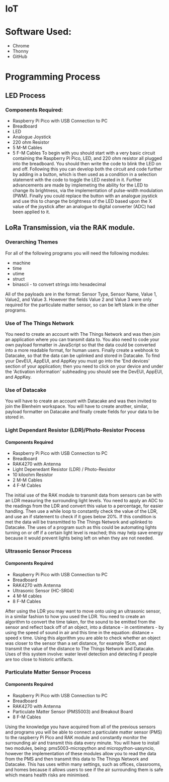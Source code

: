 # IoT
# Software Used:
- Chrome
- Thonny
- GitHub
# Programming Process
## LED Process
### Components Required: ###
- Raspberry Pi Pico with USB Connection to PC
- Breadboard
- LED
- Analogue Joystick
- 220 ohm Resistor
- 5 M-M Cables
- 5 F-M Cables
To begin with you should start with a very basic circuit containing the Raspberry Pi Pico, LED, and 220 ohm resistor all plugged into the breadboard. You should then write the code to blink the LED on and off. Following this you can develop both the circuit and code further by adding in a button, which is then used as a condition in a selection statement with the code to toggle the LED nested in it. Further advancements are made by implemeting the ability for the LED to change its brightness, via the implementation of pulse-width modulation (PWM). Finally you could replace the button with an analogue joystick and use this to change the brightness of the LED based upon the X value of the joystick after an analogue to digital converter (ADC) had been applied to it.
## LoRa Transmission, via the RAK module.
### Overarching Themes ###
For all of the following programs you will need the following modules:
- machine
- time
- utime
- struct
- binascii - to convert strings into hexadecimal

All of the payloads are in the format: Sensor Type, Sensor Name, Value 1, Value2, and Value 3. However the fields Value 2 and Value 3 were only required for the particulate matter sensor, so can be left blank in the other programs.
### Use of The Things Network ###
You need to create an account with The Things Network and was then join an application where you can transmit data to. You also need to code your own payload formatter in JavaScript so that the data could be converted into a more readable format, for human users. Finally create a webhook to Datacake, so that the data can be uplinked and stored in Datacake. To find your DevEUI, AppEUI, and AppKey you must go into the 'End devices' section of your application; then you need to click on your device and under the 'Activation information' subheading you should see the DevEUI, AppEUI, and AppKey.
### Use of Datacake ###
You will have to create an account with Datacake and was then invited to join the Blenheim workspace. You will have to create another, similar, payload formatter on Datacake and finally create fields for your data to be stored in.
### Light Dependant Resistor (LDR)/Photo-Resistor Process ###
#### Components Required ####
- Raspberry Pi Pico with USB Connection to PC
- Breadboard
- RAK4270 with Antenna
- Light Depenedant Resistor (LDR) / Photo-Resistor
- 10 kiloohm Resistor
- 2 M-M Cables
- 4 F-M Cables

The initial use of the RAK module to transmit data from sensors can be with an LDR measuring the surrounding light levels. You need to apply an ADC to the readings from the LDR and convert this value to a percentage, for easier handling. Then use a while loop to constantly check the value of the LDR, and use an if statement to check if it goes below 20%. If this condition is met the data will be transmitted to The Things Network and uplinked to Datacake. The uses of a program such as this could be automating lights turning on or off if a certain light level is reached; this may help save energy because it would prevent lights being left on when they are not needed.
### Ultrasonic Sensor Process ###
#### Components Required ####
- Raspberry Pi Pico with USB Connection to PC
- Breadboard
- RAK4270 with Antenna
- Ultrasonic Sensor (HC-SR04)
- 4 M-M cables
- 8 F-M Cables

After using the LDR you may want to move onto using an ultrasonic sensor, in a similar fashion to how you used the LDR. You need to create an algorithm to convert the time taken, for the sound to be emitted from the sensor and reflect back off of an object, into a distance - in centimeters - by using the speed of sound in air and this time in the equation: distance = speed x time. Using this algorithm you are able to check whether an object was closer to the sensor than a set distance, for example 15cm, and transmit the value of the distance to The Things Network and Datacake. Uses of this system involve: water level detection and detecting if people are too close to historic artifacts.
### Particulate Matter Sensor Process ###
#### Components Required ####
- Raspberry Pi Pico with USB Connection to PC
- Breadboard
- RAK4270 with Antenna
- Particulate Matter Sensor (PMS5003) and Breakout Board
- 8 F-M Cables

Using the knowledge you have acquired from all of the previous sensors and programs you will be able to connect a particulate matter sensor (PMS) to the raspberry Pi Pico and RAK module and constantly monitor the surrounding air and transmit this data every minute. You will have to install two modules, being: pms5003-micropython and micropython-uasyncio, however the implementation of these modules allow you to read the data from the PMS and then transmit this data to The Things Network and Datacake. This has uses within many settings, such as offices, classrooms, and homes because it allows users to see if the air surrounding them is safe which means health risks are minimised.

